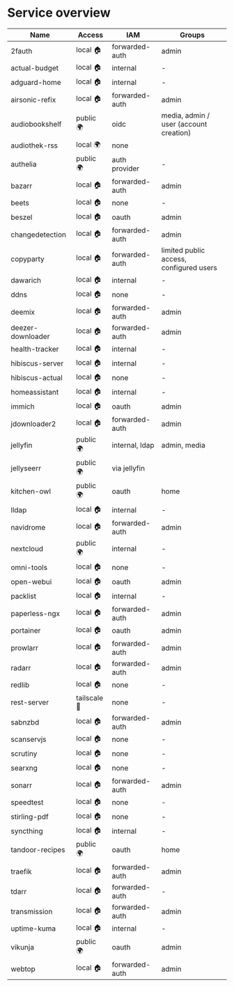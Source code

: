 # Service overview

| Name              | Access       | IAM            | Groups                                  |
| ----------------- | ------------ | -------------- | --------------------------------------- |
| 2fauth            | local 🏠     | forwarded-auth | admin                                   |
| actual-budget     | local 🏠     | internal       | -                                       |
| adguard-home      | local 🏠     | internal       | -                                       |
| airsonic-refix    | local 🏠     | forwarded-auth | admin                                   |
| audiobookshelf    | public 🌍    | oidc           | media, admin / user (account creation)  |
| audiothek-rss     | local 🌍     | none           |                                         |
| authelia          | public 🌍    | auth provider  | -                                       |
| bazarr            | local 🏠     | forwarded-auth | admin                                   |
| beets             | local 🏠     | none           | -                                       |
| beszel            | local 🏠     | oauth          | admin                                   |
| changedetection   | local 🏠     | forwarded-auth | admin                                   |
| copyparty         | local 🏠     | forwarded-auth | limited public access, configured users |
| dawarich          | local 🏠     | internal       | -                                       |
| ddns              | local 🏠     | none           | -                                       |
| deemix            | local 🏠     | forwarded-auth | admin                                   |
| deezer-downloader | local 🏠     | forwarded-auth | admin                                   |
| health-tracker    | local 🏠     | internal       | -                                       |
| hibiscus-server   | local 🏠     | internal       | -                                       |
| hibiscus-actual   | local 🏠     | none           | -                                       |
| homeassistant     | local 🏠     | internal       | -                                       |
| immich            | local 🏠     | oauth          | admin                                   |
| jdownloader2      | local 🏠     | forwarded-auth | admin                                   |
| jellyfin          | public 🌍    | internal, ldap | admin, media                            |
| jellyseerr        | public 🌍    | via jellyfin   |                                         |
| kitchen-owl       | public 🌍    | oauth          | home                                    |
| lldap             | local 🏠     | internal       | -                                       |
| navidrome         | local 🏠     | forwarded-auth | admin                                   |
| nextcloud         | public 🌍    | internal       | -                                       |
| omni-tools        | local 🏠     | none           | -                                       |
| open-webui        | local 🏠     | oauth          | admin                                   |
| packlist          | local 🏠     | internal       | -                                       |
| paperless-ngx     | local 🏠     | forwarded-auth | admin                                   |
| portainer         | local 🏠     | oauth          | admin                                   |
| prowlarr          | local 🏠     | forwarded-auth | admin                                   |
| radarr            | local 🏠     | forwarded-auth | admin                                   |
| redlib            | local 🏠     | none           | -                                       |
| rest-server       | tailscale 🔐 | none           | -                                       |
| sabnzbd           | local 🏠     | forwarded-auth | admin                                   |
| scanservjs        | local 🏠     | none           | -                                       |
| scrutiny          | local 🏠     | none           | -                                       |
| searxng           | local 🏠     | none           | -                                       |
| sonarr            | local 🏠     | forwarded-auth | admin                                   |
| speedtest         | local 🏠     | none           | -                                       |
| stirling-pdf      | local 🏠     | none           | -                                       |
| syncthing         | local 🏠     | internal       | -                                       |
| tandoor-recipes   | public 🌍    | oauth          | home                                    |
| traefik           | local 🏠     | forwarded-auth | admin                                   |
| tdarr             | local 🏠     | forwarded-auth | -                                       |
| transmission      | local 🏠     | forwarded-auth | admin                                   |
| uptime-kuma       | local 🏠     | internal       | -                                       |
| vikunja           | public 🌍    | oauth          | admin                                   |
| webtop            | local 🏠     | forwarded-auth | admin                                   |
